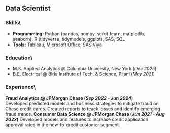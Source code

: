 ## Data Scientist

### Skills\
- **Programming:** Python (pandas, numpy, scikit-learn, matplotlib, seaborn), R (tidyverse, tidymodels, ggplot), SAS, SQL
- **Tools:** Tableau, Microsoft Office, SAS Viya

### Education\
- M.S. Applied Analytics @ Columbia University, New York (_Dec 2025_)
- B.E. Electrical @ Birla Institute of Tech. & Science, Pilani (_May 2021_)

### Experience\
**Fraud Analytics @ JPMorgan Chase (_Sep 2022 - Jun 2024_)**\
Developed predicted models and business strategies to mitigate fraud on Chase credit cards. Created reports to teack losses and identify emerging fraud trends.
**Consumer Data Science @ JPMorgan Chase (_Jun 2021 - Aug 2022_)**
Developed models and features to increase credit application approval rates in the new-to-credit customer segment.
